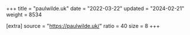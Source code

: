 +++
title = "paulwilde.uk"
date = "2022-03-22"
updated = "2024-02-21"
weight = 8534

[extra]
source = "https://paulwilde.uk/"
ratio = 40
size = 8
+++
